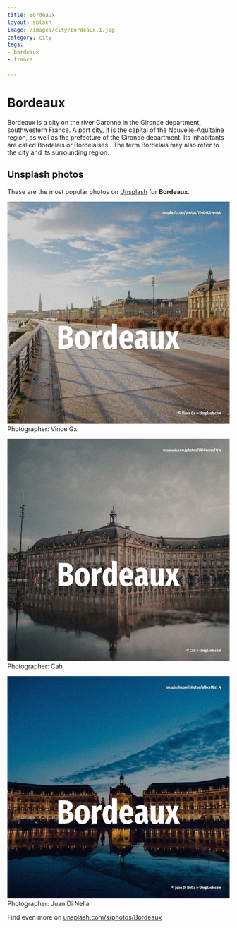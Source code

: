 ```yaml
---
title: Bordeaux
layout: splash
image: /images/city/bordeaux.1.jpg
category: city
tags:
- bordeaux
- france

---
```

# Bordeaux

Bordeaux  is a city on the river Garonne in the Gironde department, southwestern France. A port city, it is the capital of the Nouvelle-Aquitaine region, as well as the prefecture of the  Gironde department. Its inhabitants are called Bordelais  or Bordelaises  . The term Bordelais may also refer to the city and its surrounding region.  

 
## Unsplash photos
These are the most popular photos on [Unsplash](https://unsplash.com) for **Bordeaux**.
 
![Bordeaux](/images/city/bordeaux.1.jpg)
Photographer:  Vince Gx
 
![Bordeaux](/images/city/bordeaux.2.jpg)
Photographer:  Cab
 
![Bordeaux](/images/city/bordeaux.3.jpg)
Photographer:  Juan Di Nella
 
Find even more on [unsplash.com/s/photos/Bordeaux](https://unsplash.com/s/photos/Bordeaux)
 

